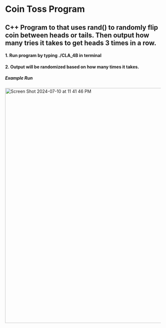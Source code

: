 # Coin Toss Program
## C++ Program to that uses rand() to randomly flip coin between heads or tails. Then output how many tries it takes to get heads 3 times in a row.
#### 1. Run program by typing ./CLA_4B in terminal
#### 2. Output will be randomized based on how many times it takes.
##### Example Run

<img width="759" alt="Screen Shot 2024-07-10 at 11 41 46 PM" src="https://github.com/DevinciCodes/Random-Coin-Toss/assets/104049282/ecf6f000-0141-4ce4-b951-8c1fc3762d92">
